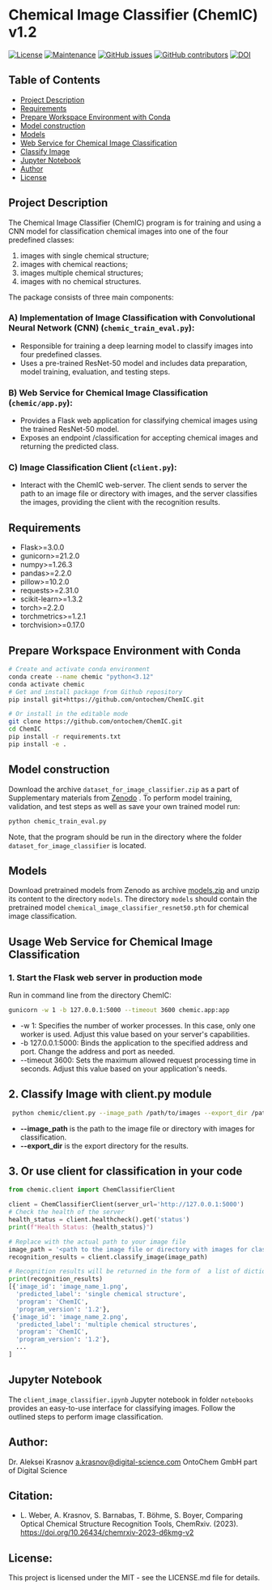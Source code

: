 # Chemical Image Classifier (ChemIC) v1.2
[![License](https://img.shields.io/badge/License-MIT-brightgreen.svg)](https://opensource.org/licenses/MIT)
[![Maintenance](https://img.shields.io/badge/Maintained%3F-yes-blue.svg)](https://GitHub.com/ontochem/ChemIC/graphs/commit-activity)
[![GitHub issues](https://img.shields.io/github/issues/ontochem/ChemIC.svg)](https://github.com/ontochem/ChemIC/issues)
[![GitHub contributors](https://img.shields.io/github/contributors/ontochem/ChemIC.svg)](https://github.com/ontochem/ChemIC/graphs/contributors)
[![DOI](https://zenodo.org/badge/DOI/10.5281/zenodo.10546827.svg)](https://doi.org/10.5281/zenodo.10546827)

## Table of Contents
- [Project Description](#project-description)
- [Requirements](#requirements)
- [Prepare Workspace Environment with Conda](#prepare-workspace-environment-with-conda)
- [Model construction](#model-construction)
- [Models](#models)
- [Web Service for Chemical Image Classification](#web-service-for-chemical-image-classification)
- [Classify Image](#classify-image)
- [Jupyter Notebook](#jupyter-notebook)
- [Author](#author)
- [License](#license)

## Project Description
The Chemical Image Classifier (ChemIC) program is for training and using
a CNN model for classification chemical images into one of the four predefined classes:
1. images with single chemical structure;
2. images with chemical reactions; 
3. images multiple chemical structures; 
4. images with no chemical structures.


The package consists of three main components:
### A) Implementation of Image Classification with Convolutional Neural Network (CNN) (`chemic_train_eval.py`):
- Responsible for training a deep learning model to classify images into four predefined classes.
- Uses a pre-trained ResNet-50 model and includes data preparation, model training, evaluation, and testing steps.

### B) Web Service for Chemical Image Classification (`chemic/app.py`):
- Provides a Flask web application for classifying chemical images using the trained ResNet-50 model.
- Exposes an endpoint /classification for accepting chemical images and returning the predicted class.

### C) Image Classification Client (`client.py`):
- Interact with the ChemIC web-server. The client sends to server the path to an image file or directory with images, and the server classifies the images,
  providing the client with the recognition results.

## Requirements
* Flask>=3.0.0
* gunicorn>=21.2.0
* numpy>=1.26.3
* pandas>=2.2.0
* pillow>=10.2.0
* requests>=2.31.0
* scikit-learn>=1.3.2
* torch>=2.2.0
* torchmetrics>=1.2.1
* torchvision>=0.17.0

## Prepare Workspace Environment with Conda
```bash
# Create and activate conda environment
conda create --name chemic "python<3.12"
conda activate chemic
# Get and install package from Github repository
pip install git+https://github.com/ontochem/ChemIC.git

# Or install in the editable mode
git clone https://github.com/ontochem/ChemIC.git
cd ChemIC
pip install -r requirements.txt
pip install -e .
```

## Model construction
Download the archive `dataset_for_image_classifier.zip` as a part of Supplementary materials from [Zenodo](https://zenodo.org/records/10546827) .
To perform model training, validation, and test steps as well as save your own trained model run:
```bash
python chemic_train_eval.py
```
Note, that the program should be run in the directory where the folder `dataset_for_image_classifier` is located.

## Models
Download pretrained models from Zenodo as archive [models.zip](https://doi.org/10.5281/zenodo.10709886) and unzip its content to the directory `models`.
The directory `models` should contain the pretrained model `chemical_image_classifier_resnet50.pth` for chemical image classification.

## Usage Web Service for Chemical Image Classification

### 1. Start the Flask web server in production mode
Run in command line from the directory ChemIC:
```bash
gunicorn -w 1 -b 127.0.0.1:5000 --timeout 3600 chemic.app:app
```
- -w 1: Specifies the number of worker processes. In this case, only one worker is used.
  Adjust this value based on your server's capabilities.
- -b 127.0.0.1:5000: Binds the application to the specified address and port. Change
  the address and port as needed.
- --timeout 3600: Sets the maximum allowed request processing time in seconds.
  Adjust this value based on your application's needs.

## 2. Classify Image with client.py module
```bash
 python chemic/client.py --image_path /path/to/images --export_dir /path/to/export
```
- **--image_path** is the path to the image file or directory with images for classification.
- **--export_dir** is the export directory for the results.

## 3. Or use client for classification in your code
```python
from chemic.client import ChemClassifierClient

client = ChemClassifierClient(server_url='http://127.0.0.1:5000')
# Check the health of the server
health_status = client.healthcheck().get('status')
print(f"Health Status: {health_status}")

# Replace with the actual path to your image file
image_path = '<path to the image file or directory with images for classification?'
recognition_results = client.classify_image(image_path)

# Recognition results will be returned in the form of  a list of dictionaries
print(recognition_results)
[{'image_id': 'image_name_1.png',
  'predicted_label': 'single chemical structure',
  'program': 'ChemIC',
  'program_version': '1.2'},
 {'image_id': 'image_name_2.png',
  'predicted_label': 'multiple chemical structures',
  'program': 'ChemIC',
  'program_version': '1.2'},
  ...
]
```
## Jupyter Notebook
The `client_image_classifier.ipynb` Jupyter notebook in folder `notebooks` provides an easy-to-use interface for classifying images.
Follow the outlined steps to perform image classification.

## Author:
Dr. Aleksei Krasnov
a.krasnov@digital-science.com
OntoChem GmbH part of Digital Science

## Citation: 
- L. Weber, A. Krasnov, S. Barnabas, T. Böhme, S. Boyer, Comparing Optical Chemical Structure Recognition Tools, ChemRxiv. (2023). https://doi.org/10.26434/chemrxiv-2023-d6kmg-v2

## License:
This project is licensed under the MIT - see the LICENSE.md file for details.